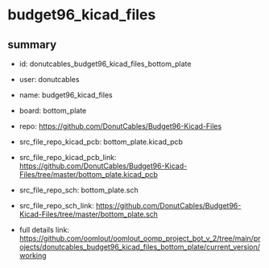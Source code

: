 # budget96_kicad_files
 
## summary 
* id: donutcables_budget96_kicad_files_bottom_plate
* user: donutcables
* name: budget96_kicad_files
* board: bottom_plate
* repo: https://github.com/DonutCables/Budget96-Kicad-Files
* src_file_repo_kicad_pcb: bottom_plate.kicad_pcb
* src_file_repo_kicad_pcb_link: https://github.com/DonutCables/Budget96-Kicad-Files/tree/master/bottom_plate.kicad_pcb


* src_file_repo_sch: bottom_plate.sch
* src_file_repo_sch_link: https://github.com/DonutCables/Budget96-Kicad-Files/tree/master/bottom_plate.sch
* full details link: https://github.com/oomlout/oomlout_oomp_project_bot_v_2/tree/main/projects/donutcables_budget96_kicad_files_bottom_plate/current_version/working  








